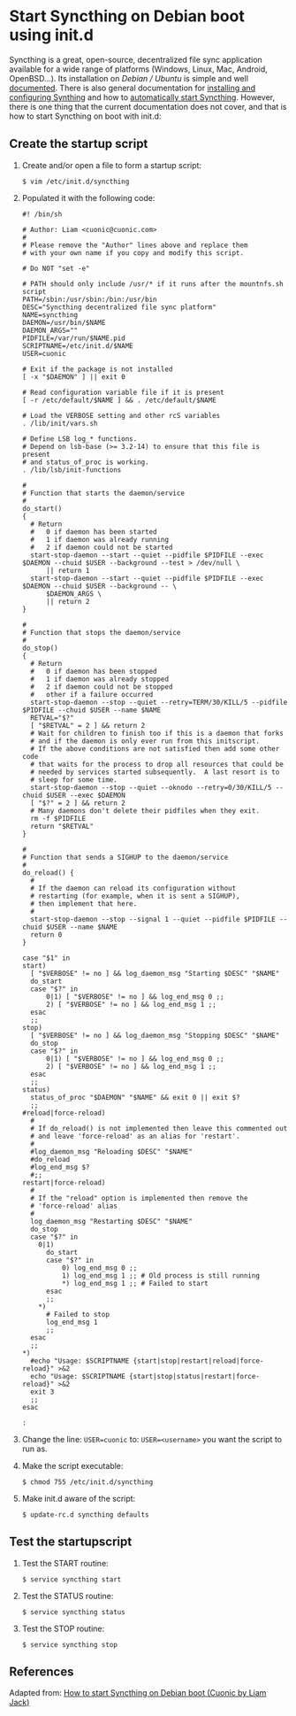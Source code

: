 # Start Syncthing on Debian boot using init.d

Syncthing is a great, open-source, decentralized file sync application available for a wide range of platforms (Windows, Linux, Mac, Android, OpenBSD...). Its installation on _Debian / Ubuntu_ is simple and well [documented][2]. There is also general documentation for [installing and configuring Synthing][3] and how to [automatically start Syncthing][4]. However, there is one thing that the current documentation does not cover, and that is how to start Syncthing on boot with init.d:


## Create the startup script

1. Create and/or open a file to form a startup script:

	```
	$ vim /etc/init.d/syncthing
	```

2. Populated it with the following code:

	```shell
	#! /bin/sh

	# Author: Liam <cuonic@cuonic.com>
	#
	# Please remove the "Author" lines above and replace them
	# with your own name if you copy and modify this script.

	# Do NOT "set -e"

	# PATH should only include /usr/* if it runs after the mountnfs.sh script
	PATH=/sbin:/usr/sbin:/bin:/usr/bin
	DESC="Syncthing decentralized file sync platform"
	NAME=syncthing
	DAEMON=/usr/bin/$NAME
	DAEMON_ARGS=""
	PIDFILE=/var/run/$NAME.pid
	SCRIPTNAME=/etc/init.d/$NAME
	USER=cuonic

	# Exit if the package is not installed
	[ -x "$DAEMON" ] || exit 0

	# Read configuration variable file if it is present
	[ -r /etc/default/$NAME ] && . /etc/default/$NAME

	# Load the VERBOSE setting and other rcS variables
	. /lib/init/vars.sh

	# Define LSB log_* functions.
	# Depend on lsb-base (>= 3.2-14) to ensure that this file is present
	# and status_of_proc is working.
	. /lib/lsb/init-functions

	#
	# Function that starts the daemon/service
	#
	do_start()
	{
	  # Return
	  #   0 if daemon has been started
	  #   1 if daemon was already running
	  #   2 if daemon could not be started
	  start-stop-daemon --start --quiet --pidfile $PIDFILE --exec $DAEMON --chuid $USER --background --test > /dev/null \
	      || return 1
	  start-stop-daemon --start --quiet --pidfile $PIDFILE --exec $DAEMON --chuid $USER --background -- \
	      $DAEMON_ARGS \
	      || return 2
	}

	#
	# Function that stops the daemon/service
	#
	do_stop()
	{
	  # Return
	  #   0 if daemon has been stopped
	  #   1 if daemon was already stopped
	  #   2 if daemon could not be stopped
	  #   other if a failure occurred
	  start-stop-daemon --stop --quiet --retry=TERM/30/KILL/5 --pidfile $PIDFILE --chuid $USER --name $NAME
	  RETVAL="$?"
	  [ "$RETVAL" = 2 ] && return 2
	  # Wait for children to finish too if this is a daemon that forks
	  # and if the daemon is only ever run from this initscript.
	  # If the above conditions are not satisfied then add some other code
	  # that waits for the process to drop all resources that could be
	  # needed by services started subsequently.  A last resort is to
	  # sleep for some time.
	  start-stop-daemon --stop --quiet --oknodo --retry=0/30/KILL/5 --chuid $USER --exec $DAEMON
	  [ "$?" = 2 ] && return 2
	  # Many daemons don't delete their pidfiles when they exit.
	  rm -f $PIDFILE
	  return "$RETVAL"
	}

	#
	# Function that sends a SIGHUP to the daemon/service
	#
	do_reload() {
	  #
	  # If the daemon can reload its configuration without
	  # restarting (for example, when it is sent a SIGHUP),
	  # then implement that here.
	  #
	  start-stop-daemon --stop --signal 1 --quiet --pidfile $PIDFILE --chuid $USER --name $NAME
	  return 0
	}

	case "$1" in
	start)
	  [ "$VERBOSE" != no ] && log_daemon_msg "Starting $DESC" "$NAME"
	  do_start
	  case "$?" in
	      0|1) [ "$VERBOSE" != no ] && log_end_msg 0 ;;
	      2) [ "$VERBOSE" != no ] && log_end_msg 1 ;;
	  esac
	  ;;
	stop)
	  [ "$VERBOSE" != no ] && log_daemon_msg "Stopping $DESC" "$NAME"
	  do_stop
	  case "$?" in
	      0|1) [ "$VERBOSE" != no ] && log_end_msg 0 ;;
	      2) [ "$VERBOSE" != no ] && log_end_msg 1 ;;
	  esac
	  ;;
	status)
	  status_of_proc "$DAEMON" "$NAME" && exit 0 || exit $?
	  ;;
	#reload|force-reload)
	  #
	  # If do_reload() is not implemented then leave this commented out
	  # and leave 'force-reload' as an alias for 'restart'.
	  #
	  #log_daemon_msg "Reloading $DESC" "$NAME"
	  #do_reload
	  #log_end_msg $?
	  #;;
	restart|force-reload)
	  #
	  # If the "reload" option is implemented then remove the
	  # 'force-reload' alias
	  #
	  log_daemon_msg "Restarting $DESC" "$NAME"
	  do_stop
	  case "$?" in
	    0|1)
	      do_start
	      case "$?" in
	          0) log_end_msg 0 ;;
	          1) log_end_msg 1 ;; # Old process is still running
	          *) log_end_msg 1 ;; # Failed to start
	      esac
	      ;;
	    *)
	      # Failed to stop
	      log_end_msg 1
	      ;;
	  esac
	  ;;
	*)
	  #echo "Usage: $SCRIPTNAME {start|stop|restart|reload|force-reload}" >&2
	  echo "Usage: $SCRIPTNAME {start|stop|status|restart|force-reload}" >&2
	  exit 3
	  ;;
	esac

	:
	```

3. Change the line: `USER=cuonic` to: `USER=<username>` you want the script to run as.

4. Make the script executable:

	```
	$ chmod 755 /etc/init.d/syncthing
	```

5. Make init.d aware of the script:

	```
	$ update-rc.d syncthing defaults
	```

## Test the startupscript

1. Test the START routine:

	```
	$ service syncthing start
	```

2. Test the STATUS routine:

	```shell
	$ service syncthing status
	```

3. Test the STOP routine:

	```shell
	$ service syncthing stop
	```

## References
Adapted from: [How to start Syncthing on Debian boot (Cuonic by Liam Jack)][1]


<!-- REFERENCES -->
[1]:https://cuonic.com/posts/how-to-start-syncthing-on-debian-boot
[2]:https://apt.syncthing.net/
[3]:https://docs.syncthing.net/intro/getting-started.html
[4]:https://docs.syncthing.net/users/autostart.html?highlight=starting
